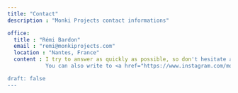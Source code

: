 ```yaml
---
title: "Contact"
description : "Monki Projects contact informations"

office:
  title : "Rémi Bardon"
  email : "remi@monkiprojects.com"
  location : "Nantes, France"
  content : I try to answer as quickly as possible, so don't hesitate and reach out to me.<br/>
            You can also write to <a href="https://www.instagram.com/monkimap/">@monkimap</a> on <a href="https://www.instagram.com/">Instagram</a> if you prefer.

draft: false
---
```

